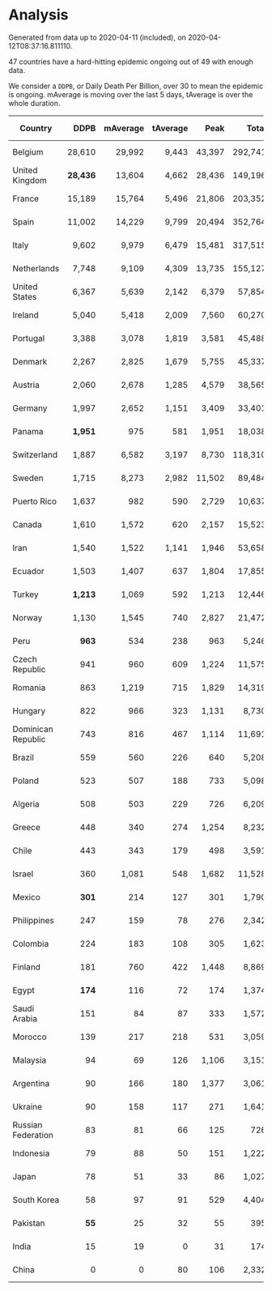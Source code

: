 
# Analysis

Generated from data up to 2020-04-11 (included), on 2020-04-12T08:37:16.811110.

47 countries have a hard-hitting epidemic ongoing out of 49 with enough data.

We consider a `DDPB`, or Daily Death Per Billion, over 30 to mean the epidemic is ongoing.
mAverage is moving over the last 5 days, tAverage is over the whole duration.


| Country | DDPB | mAverage | tAverage | Peak | Total | Start | Peak Date | End | Duration |  Status |
|---------|-----:|---------:|---------:|-----:|------:|-------|-----------|-----|----------|---------|
| Belgium | 28,610 | 29,992 | 9,443 | 43,397 | 292,741 | 2020-03-11 | 2020-04-10 | None | 31 days | ongoing |
| United Kingdom | **28,436** | 13,604 | 4,662 | 28,436 | 149,196 | 2020-03-10 | 2020-04-11 | None | 32 days | ongoing |
| France | 15,189 | 15,764 | 5,496 | 21,806 | 203,352 | 2020-03-05 | 2020-04-08 | None | 37 days | ongoing |
| Spain | 11,002 | 14,229 | 9,799 | 20,494 | 352,764 | 2020-03-06 | 2020-04-02 | None | 36 days | ongoing |
| Italy | 9,602 | 9,979 | 6,479 | 15,481 | 317,515 | 2020-02-22 | 2020-03-28 | None | 49 days | ongoing |
| Netherlands | 7,748 | 9,109 | 4,309 | 13,735 | 155,127 | 2020-03-06 | 2020-04-07 | None | 36 days | ongoing |
| United States | 6,367 | 5,639 | 2,142 | 6,379 | 57,854 | 2020-03-15 | 2020-04-07 | None | 27 days | ongoing |
| Ireland | 5,040 | 5,418 | 2,009 | 7,560 | 60,270 | 2020-03-12 | 2020-04-08 | None | 30 days | ongoing |
| Portugal | 3,388 | 3,078 | 1,819 | 3,581 | 45,488 | 2020-03-17 | 2020-04-03 | None | 25 days | ongoing |
| Denmark | 2,267 | 2,825 | 1,679 | 5,755 | 45,337 | 2020-03-15 | 2020-04-02 | None | 27 days | ongoing |
| Austria | 2,060 | 2,678 | 1,285 | 4,579 | 38,565 | 2020-03-12 | 2020-03-30 | None | 30 days | ongoing |
| Germany | 1,997 | 2,652 | 1,151 | 3,409 | 33,401 | 2020-03-13 | 2020-04-08 | None | 29 days | ongoing |
| Panama | **1,951** | 975 | 581 | 1,951 | 18,038 | 2020-03-11 | 2020-04-06 | None | 31 days | ongoing |
| Switzerland | 1,887 | 6,582 | 3,197 | 8,730 | 118,310 | 2020-03-05 | 2020-04-01 | None | 37 days | ongoing |
| Sweden | 1,715 | 8,273 | 2,982 | 11,502 | 89,484 | 2020-03-12 | 2020-04-07 | None | 30 days | ongoing |
| Puerto Rico | 1,637 | 982 | 590 | 2,729 | 10,637 | 2020-03-24 | 2020-04-09 | None | 18 days | ongoing |
| Canada | 1,610 | 1,572 | 620 | 2,157 | 15,523 | 2020-03-17 | 2020-04-10 | None | 25 days | ongoing |
| Iran | 1,540 | 1,522 | 1,141 | 1,946 | 53,658 | 2020-02-24 | 2020-04-04 | None | 47 days | ongoing |
| Ecuador | 1,503 | 1,407 | 637 | 1,804 | 17,855 | 2020-03-14 | 2020-04-10 | None | 28 days | ongoing |
| Turkey | **1,213** | 1,069 | 592 | 1,213 | 12,446 | 2020-03-21 | 2020-04-11 | None | 21 days | ongoing |
| Norway | 1,130 | 1,545 | 740 | 2,827 | 21,472 | 2020-03-13 | 2020-04-09 | None | 29 days | ongoing |
| Peru | **963** | 534 | 238 | 963 | 5,246 | 2020-03-20 | 2020-04-11 | None | 22 days | ongoing |
| Czech Republic | 941 | 960 | 609 | 1,224 | 11,575 | 2020-03-23 | 2020-04-09 | None | 19 days | ongoing |
| Romania | 863 | 1,219 | 715 | 1,829 | 14,319 | 2020-03-22 | 2020-04-10 | None | 20 days | ongoing |
| Hungary | 822 | 966 | 323 | 1,131 | 8,730 | 2020-03-15 | 2020-04-08 | None | 27 days | ongoing |
| Dominican Republic | 743 | 816 | 467 | 1,114 | 11,691 | 2020-03-17 | 2020-04-08 | None | 25 days | ongoing |
| Brazil | 559 | 560 | 226 | 640 | 5,208 | 2020-03-19 | 2020-04-10 | None | 23 days | ongoing |
| Poland | 523 | 507 | 188 | 733 | 5,098 | 2020-03-15 | 2020-04-09 | None | 27 days | ongoing |
| Algeria | 508 | 503 | 229 | 726 | 6,209 | 2020-03-15 | 2020-04-10 | None | 27 days | ongoing |
| Greece | 448 | 340 | 274 | 1,254 | 8,232 | 2020-03-12 | 2020-04-04 | None | 30 days | ongoing |
| Chile | 443 | 343 | 179 | 498 | 3,591 | 2020-03-22 | 2020-04-10 | None | 20 days | ongoing |
| Israel | 360 | 1,081 | 548 | 1,682 | 11,528 | 2020-03-21 | 2020-04-10 | None | 21 days | ongoing |
| Mexico | **301** | 214 | 127 | 301 | 1,790 | 2020-03-28 | 2020-04-11 | None | 14 days | ongoing |
| Philippines | 247 | 159 | 78 | 276 | 2,342 | 2020-03-12 | 2020-04-03 | None | 30 days | ongoing |
| Colombia | 224 | 183 | 108 | 305 | 1,623 | 2020-03-27 | 2020-04-10 | None | 15 days | ongoing |
| Finland | 181 | 760 | 422 | 1,448 | 8,869 | 2020-03-21 | 2020-04-05 | None | 21 days | ongoing |
| Egypt | **174** | 116 | 72 | 174 | 1,374 | 2020-03-23 | 2020-04-11 | None | 19 days | ongoing |
| Saudi Arabia | 151 | 84 | 87 | 333 | 1,572 | 2020-03-24 | 2020-04-02 | None | 18 days | ongoing |
| Morocco | 139 | 217 | 218 | 531 | 3,059 | 2020-03-28 | 2020-04-05 | None | 14 days | ongoing |
| Malaysia | 94 | 69 | 126 | 1,106 | 3,151 | 2020-03-17 | 2020-04-04 | None | 25 days | ongoing |
| Argentina | 90 | 166 | 180 | 1,377 | 3,061 | 2020-03-25 | 2020-03-30 | None | 17 days | ongoing |
| Ukraine | 90 | 158 | 117 | 271 | 1,641 | 2020-03-28 | 2020-04-10 | None | 14 days | ongoing |
| Russian Federation | 83 | 81 | 66 | 125 | 726 | 2020-03-31 | 2020-04-10 | None | 11 days | ongoing |
| Indonesia | 79 | 88 | 50 | 151 | 1,222 | 2020-03-18 | 2020-04-09 | None | 24 days | ongoing |
| Japan | 78 | 51 | 33 | 86 | 1,027 | 2020-03-11 | 2020-04-10 | None | 31 days | ongoing |
| South Korea | 58 | 97 | 91 | 529 | 4,404 | 2020-02-23 | 2020-03-10 | None | 48 days | ongoing |
| Pakistan | **55** | 25 | 32 | 55 | 395 | 2020-03-30 | 2020-04-11 | None | 12 days | ongoing |
| India | 15 | 19 | 0 | 31 | 174 | 2020-04-10 | 2020-04-10 | 2020-04-10 | 0 days | finished |
| China | 0 | 0 | 80 | 106 | 2,332 | 2020-01-30 | 2020-02-23 | 2020-02-28 | 29 days | finished |

